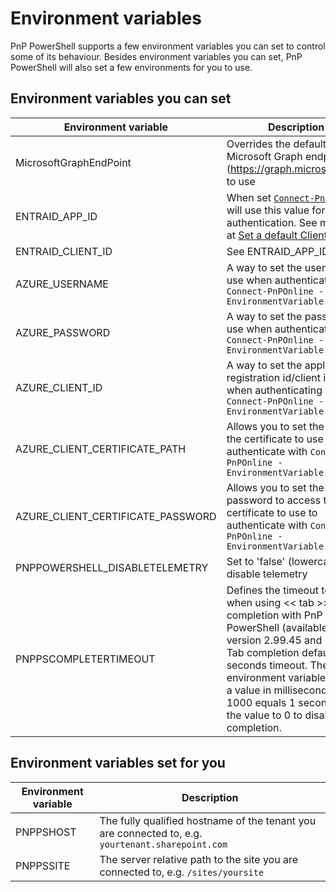 # Environment variables

PnP PowerShell supports a few environment variables you can set to control some of its behaviour. Besides environment variables you can set, PnP PowerShell will also set a few environments for you to use.

## Environment variables you can set

| Environment variable | Description|
| ---------------------------|--------------------------|
| MicrosoftGraphEndPoint | Overrides the default Microsoft Graph endpoint (https://graph.microsoft.com) to use |
| ENTRAID_APP_ID | When set [`Connect-PnPOnline`](../cmdlets/connect-pnponline.md) will use this value for authentication. See more info at [Set a default Client ID](defaultclientid.md) |
| ENTRAID_CLIENT_ID | See ENTRAID_APP_ID |
| AZURE_USERNAME | A way to set the username to use when authenticating with `Connect-PnPOnline -EnvironmentVariable` |
| AZURE_PASSWORD | A way to set the password to use when authenticating with `Connect-PnPOnline -EnvironmentVariable` |
| AZURE_CLIENT_ID | A way to set the application registration id/client id to use when authenticating with `Connect-PnPOnline -EnvironmentVariable` |
| AZURE_CLIENT_CERTIFICATE_PATH | Allows you to set the path to the certificate to use to authenticate with `Connect-PnPOnline -EnvironmentVariable` |
| AZURE_CLIENT_CERTIFICATE_PASSWORD | Allows you to set the password to access the certificate to use to authenticate with `Connect-PnPOnline -EnvironmentVariable` |
| PNPPOWERSHELL_DISABLETELEMETRY| Set to 'false' (lowercase) to disable telemetry |
| PNPPSCOMPLETERTIMEOUT | Defines the timeout to use when using << tab >> completion with PnP PowerShell (available in version 2.99.45 and higher). Tab completion defaults to 2 seconds timeout. The environment variable expects a value in milliseconds. E.g. 1000 equals 1 second. Set the value to 0 to disable tab completion.

## Environment variables set for you

| Environment variable | Description|
| ---------------------------|--------------------------|
| PNPPSHOST | The fully qualified hostname of the tenant you are connected to, e.g. `yourtenant.sharepoint.com` |
| PNPPSSITE | The server relative path to the site you are connected to, e.g. `/sites/yoursite` |
